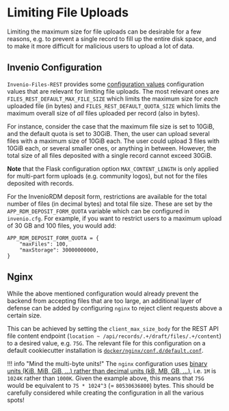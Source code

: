 # Limiting File Uploads

Limiting the maximum size for file uploads can be desirable for a few reasons, e.g. to prevent a single record to fill up the entire disk space, and to make it more difficult for malicious users to upload a lot of data.


## Invenio Configuration

`Invenio-Files-REST` provides some [configuration values](https://invenio-files-rest.readthedocs.io/en/latest/configuration.html) configuration values that are relevant for limiting file uploads.
The most relevant ones are `FILES_REST_DEFAULT_MAX_FILE_SIZE` which limits the maximum size for *each* uploaded file (in bytes) and `FILES_REST_DEFAULT_QUOTA_SIZE` which limits the maximum overall size of *all* files uploaded per record (also in bytes).

For instance, consider the case that the maximum file size is set to 10GiB, and the default quota is set to 30GiB.
Then, the user can upload several files with a maximum size of 10GiB each.
The user could upload 3 files with 10GiB each, or several smaller ones, or anything in between.
However, the total size of all files deposited with a single record cannot exceed 30GiB.

**Note** that the Flask configuration option `MAX_CONTENT_LENGTH` is only applied for multi-part form uploads (e.g. community logos), but not for the files deposited with records.

For the InvenioRDM deposit form, restrictions are available for the total number of files (in decimal bytes) and total file size. These are set by the `APP_RDM_DEPOSIT_FORM_QUOTA` variable which can be configured in `invenio.cfg`. For example, if you want to restrict users to a maximum upload of 30 GB and 100 files, you would add:

```
APP_RDM_DEPOSIT_FORM_QUOTA = {
    "maxFiles": 100,
    "maxStorage": 30000000000,
}
```

## Nginx

While the above mentioned configuration would already prevent the backend from accepting files that are too large, an additional layer of defense can be added by configuring `nginx` to reject client requests above a certain size.

This can be achieved by setting the `client_max_size_body` for the REST API file content endpoint (`location ~ /api/records/.+/draft/files/.+/content`) to a desired value, e.g. `75G`.
The relevant file for this configuration on a default cookiecutter installation is [`docker/nginx/conf.d/default.conf`](https://github.com/inveniosoftware/cookiecutter-invenio-rdm/blob/master/%7B%7Bcookiecutter.project_shortname%7D%7D/docker/nginx/conf.d/default.conf#L118).


!!! info "Mind the multi-byte units!"
    The `nginx` configuration uses [binary units (KiB, MiB, GiB, ...) rather than decimal units (kB, MB, GB, ...)](https://en.wikipedia.org/wiki/Byte#Multiple-byte_units), i.e. `1M` is `1024K` rather than `1000K`.
    Given the example above, this means that `75G` would be equivalent to `75 * 1024^3` (= `80530636800`) bytes.
    This should be carefully considered while creating the configuration in all the various spots!
